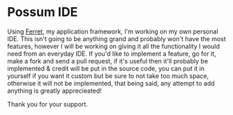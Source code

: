 # Possum IDE

Using [Ferret](https://github.com/Anythingsoup01/Ferret), my application framework, I'm working on my own personal IDE.
This isn't going to be anything grand and probably won't have the most features, however I will be working on giving it all the functionality I would need from an everyday IDE.
If you'd like to implement a feature, go for it, make a fork and send a pull request, if it's useful then it'll probably be implemented & credit will be put in the source code, 
you can put it in yourself if you want it custom but be sure to not take too much space, otherwise it will not be implemented, that being said, any attempt to add anything is
greatly apprecieated!

Thank you for your support.
